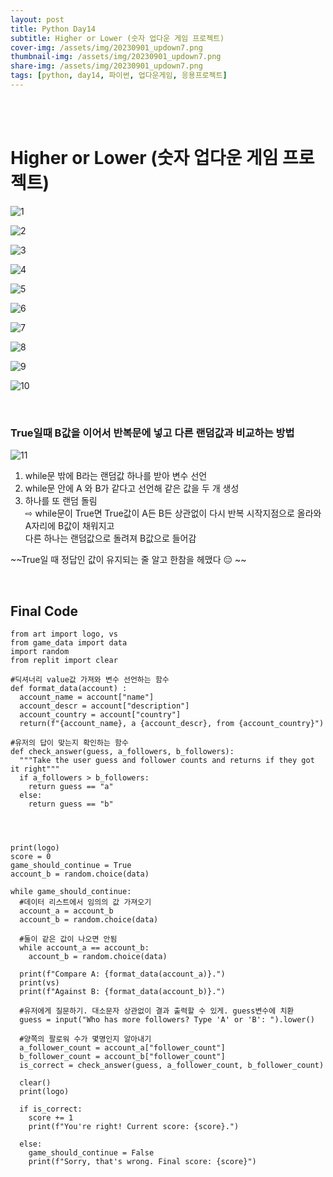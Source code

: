 ```yaml
---
layout: post
title: Python Day14
subtitle: Higher or Lower (숫자 업다운 게임 프로젝트)
cover-img: /assets/img/20230901_updown7.png
thumbnail-img: /assets/img/20230901_updown7.png
share-img: /assets/img/20230901_updown7.png
tags: [python, day14, 파이썬, 업다운게임, 응용프로젝트]
---
```

<br><br>

# Higher or Lower (숫자 업다운 게임 프로젝트)  

![1](/assets/img/20230901_updown.png)  

![2](/assets/img/20230901_updown2.png)  

![3](/assets/img/20230901_updown3.png)  

![4](/assets/img/20230901_updown4.png)  

![5](/assets/img/20230901_updown5.png)  

![6](/assets/img/20230901_updown6.png)  

![7](/assets/img/20230901_updown6_1.png)  

![8](/assets/img/20230901_updown7.png)  

![9](/assets/img/20230901_updown8.png)  

![10](/assets/img/20230901_updown8_1.png)  

<br>

### True일때 B값을 이어서 반복문에 넣고 다른 랜덤값과 비교하는 방법  

![11](/assets/img/20230901_updown9.png)  

1. while문 밖에 B라는 랜덤값 하나를 받아 변수 선언  
2. while문 안에 A 와 B가 같다고 선언해 같은 값을 두 개 생성  
3. 하나를 또 랜덤 돌림  
⇨ while문이 True면 True값이 A든 B든 상관없이 다시 반복 시작지점으로 올라와 A자리에 B값이 채워지고  
다른 하나는 랜덤값으로 돌려져 B값으로 들어감  

~~True일 때 정답인 값이 유지되는 줄 알고 한참을 헤맸다 😑 ~~  

<br>

## Final Code  

~~~
from art import logo, vs
from game_data import data
import random
from replit import clear

#딕셔너리 value값 가져와 변수 선언하는 함수 
def format_data(account) :
  account_name = account["name"]
  account_descr = account["description"]
  account_country = account["country"]
  return(f"{account_name}, a {account_descr}, from {account_country}")

#유저의 답이 맞는지 확인하는 함수
def check_answer(guess, a_followers, b_followers): 
  """Take the user guess and follower counts and returns if they got it right"""
  if a_followers > b_followers:
    return guess == "a"
  else:
    return guess == "b"




print(logo)
score = 0
game_should_continue = True
account_b = random.choice(data)

while game_should_continue:
  #데이터 리스트에서 임의의 값 가져오기
  account_a = account_b
  account_b = random.choice(data)

  #둘이 같은 값이 나오면 안됨
  while account_a == account_b:
    account_b = random.choice(data)
  
  print(f"Compare A: {format_data(account_a)}.")
  print(vs)
  print(f"Against B: {format_data(account_b)}.")
  
  #유저에게 질문하기. 대소문자 상관없이 결과 출력할 수 있게. guess변수에 치환
  guess = input("Who has more followers? Type 'A' or 'B': ").lower()
  
  #양쪽의 팔로워 수가 몇명인지 알아내기
  a_follower_count = account_a["follower_count"]
  b_follower_count = account_b["follower_count"]
  is_correct = check_answer(guess, a_follower_count, b_follower_count)

  clear()
  print(logo)
  
  if is_correct:
    score += 1
    print(f"You're right! Current score: {score}.")
    
  else:
    game_should_continue = False
    print(f"Sorry, that's wrong. Final score: {score}")
~~~
